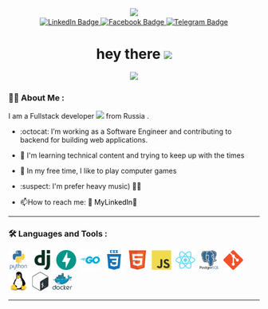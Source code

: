 

<div id="header" align="center">
 <img src="https://media1.tenor.com/m/3bTxZ4HdrysAAAAC/pixels-neon.gif" width="200"/>



   <div id="badges">
  <a href="https://www.linkedin.com/in/daniil-timofeev-340318346/">
    <img src="https://img.shields.io/badge/LinkedIn-123eaf?style=for-the-badge&logo=linkedin&logoColor=white" alt="LinkedIn Badge"/>
  </a>
  <a href="https://www.facebook.com/share/14j4Yk9TFk">
    <img src="https://img.shields.io/badge/Facebook-3005cd?logo=facebook&logoColor=white&style=for-the-badge" alt="Facebook Badge"/>
  </a>
  <a href="https://t.me/no_username101">
    <img src="https://img.shields.io/badge/Telegram-29f2fa?style=for-the-badge&logo=telegram&logoColor=black"  alt="Telegram Badge"/>
  </a>
</div>

<h1>
  hey there
  <img src="https://media3.giphy.com/avatars/dianapietrzyk/wWrk0vNBjwQp.gif" width="70px"/>
</h1>

</div>


<div align="center">
 <img src="https://media1.tenor.com/m/JO11AZatqkkAAAAC/city.gif" width="500"/>
</div>

### :woman_technologist: About Me :
I am a Fullstack developer <img src="https://media1.tenor.com/m/GOj9ZF_-ZOcAAAAC/cat.gif" width="40"> from Russia .

- :octocat: I’m working as a Software Engineer and contributing to  backend for building web applications.

- :purple_heart: I'm learning technical content and trying to keep up with the times

- :space_invader: In my free time, I like to play computer games
  
- :suspect: I'm prefer heavy music)	:metal::smiling_imp:
  
- :mailbox:How to reach me: 💙 <a href="https://www.linkedin.com/in/daniil-timofeev-340318346/" style="color:black; text-decoration: none;">MyLinkedIn</a>💙

---
### :hammer_and_wrench: Languages and Tools :
<div>
  <img src="https://github.com/devicons/devicon/blob/master/icons/python/python-original-wordmark.svg" title="Python" alt="Python" width="40" height="40"/>&nbsp;
  <img src="https://github.com/devicons/devicon/blob/master/icons/django/django-plain.svg" title="Django" alt="Django" width="40" height="40"/>&nbsp;
   <img src="https://github.com/devicons/devicon/blob/master/icons/fastapi/fastapi-plain.svg" title="FastAPI" alt="FastAPI" width="40" height="40"/>&nbsp;
  <img src="https://github.com/devicons/devicon/blob/master/icons/go/go-original-wordmark.svg" title="Golang" alt="Golang" width="40" height="40"/>&nbsp;
  <img src="https://github.com/devicons/devicon/blob/master/icons/css3/css3-plain-wordmark.svg"  title="CSS3" alt="CSS" width="40" height="40"/>&nbsp;
  <img src="https://github.com/devicons/devicon/blob/master/icons/html5/html5-original.svg" title="HTML5" alt="HTML" width="40" height="40"/>&nbsp;
  <img src="https://github.com/devicons/devicon/blob/master/icons/javascript/javascript-original.svg" title="JavaScript" alt="JavaScript" width="40" height="40"/>&nbsp;
  <img src="https://github.com/devicons/devicon/blob/master/icons/react/react-original.svg" title="JavaScript" alt="JavaScript" width="40" height="40"/>&nbsp;
  <img src="https://github.com/devicons/devicon/blob/master/icons/postgresql/postgresql-original-wordmark.svg" title="Postgre"  alt="Postgre" width="40" height="40"/>&nbsp;
  <img src="https://github.com/devicons/devicon/blob/master/icons/git/git-original.svg" title="Git" **alt="Git" width="40" height="40"/>
  <img src="https://github.com/devicons/devicon/blob/master/icons/linux/linux-original.svg" title="Linux" **alt="Linux" width="40" height="40"/>
  <img src="https://github.com/devicons/devicon/blob/master/icons/bash/bash-original.svg" title="Bash" **alt="Bash" width="40" height="40"/>
   <img src="https://github.com/devicons/devicon/blob/master/icons/docker/docker-original-wordmark.svg" title="Docker" **alt="Docker" width="40" height="40"/>
</div>

---
